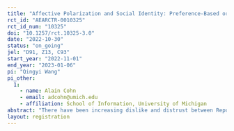 ```yaml
---
title: "Affective Polarization and Social Identity: Preference-Based or Belief-Based?"
rct_id: "AEARCTR-0010325"
rct_id_num: "10325"
doi: "10.1257/rct.10325-3.0"
date: "2022-10-30"
status: "on_going"
jel: "D91, Z13, C93"
start_year: "2022-11-01"
end_year: "2023-01-06"
pi: "Qingyi Wang"
pi_other:
  1:
    - name: Alain Cohn
    - email: adcohn@umich.edu
    - affiliation: School of Information, University of Michigan
abstract: "There have been increasing dislike and distrust between Republicans and Democrats in the US in recent years. Such affective polarization can be explained by social identity theory, but we know little about whether its underlying mechanism is preference-based and belief-based. This study presents an experiment to distinguish between the two mechanisms of affective polarization, where we use an encouragement design to increase people's political participation shortly before the 2022 midterm election, in order to increase their political identity salience. We assume that the increasing political identity salience will cause people to display more affective polarization. By observing how people's preferences and beliefs change due to the salience increase, we will be able to identify the underlying mechanism of affective polarization."
layout: registration
---
```


